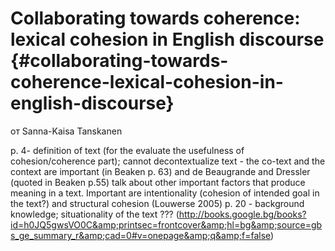 # Collaborating towards coherence: lexical cohesion in English discourse {#collaborating-towards-coherence-lexical-cohesion-in-english-discourse}

от Sanna-Kaisa Tanskanen

p. 4- definition of text (for the evaluate the usefulness of cohesion/coherence part); cannot decontextualize text - the co-text and the context are important (in Beaken p. 63) and de Beaugrande and Dressler (quoted in Beaken p.55) talk about other important factors that produce meaning in a text. Important are intentionality (cohesion of intended goal in the text?) and structural cohesion (Louwerse 2005) p. 20 - background knowledge; situationality of the text ??? (http://books.google.bg/books?id=h0JQ5gwsVO0C&amp;printsec=frontcover&amp;hl=bg&amp;source=gbs_ge_summary_r&amp;cad=0#v=onepage&amp;q&amp;f=false)